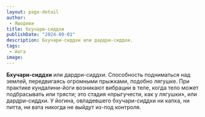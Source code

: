 ```yaml
---
layout: page-detail
author:
 - Яшодеви
title: бхучари-сиддхи
publishDate: "2024-09-01"
description: Бхучари-сиддхи или дардри-сиддхи.
tags:
 - йога
image: 
---
```

**Бхучари-сиддхи** или дардри-сиддхи.
Способность подниматься над землей, передвигаясь огромными прыжками, подобно лягушке. При практике кундалини-йоги возникают вибрации в теле, когда тело может подбрасывать или трясти; это стадия «прыгучести, как у лягушки», или дардри-сиддхи. У йогина, овладевшего бхучари-сиддхи ни капха, ни питта, ни вата никогда не выйдут из-под контроля.

